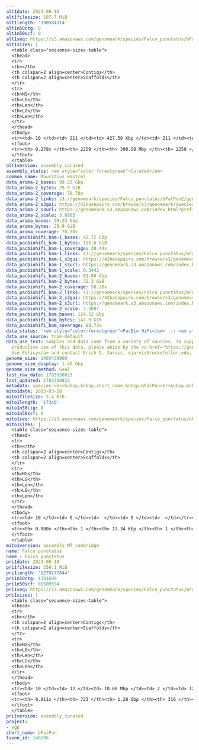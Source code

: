 ```yaml
---
alt1date: 2023-08-10
alt1filesize: 107.7 MiB
alt1length: '390584314'
alt1n50ctg: 0
alt1n50scf: 0
alt1seq: https://s3.amazonaws.com/genomeark/species/Falco_punctatus/bFalPun1/assembly_curated/bFalPun1.alt.cur.20230810.fasta.gz
alt1sizes: |
  <table class="sequence-sizes-table">
  <thead>
  <tr>
  <th></th>
  <th colspan=2 align=center>Contigs</th>
  <th colspan=2 align=center>Scaffolds</th>
  </tr>
  <tr>
  <th>NG</th>
  <th>LG</th>
  <th>Len</th>
  <th>LG</th>
  <th>Len</th>
  </tr>
  </thead>
  <tbody>
  <tr><td> 10 </td><td> 211 </td><td> 427.58 Kbp </td><td> 211 </td><td> 427.58 Kbp </td></tr><tr><td> 20 </td><td> 719 </td><td> 182.76 Kbp </td><td> 719 </td><td> 182.76 Kbp </td></tr><tr><td> 30 </td><td> 0 </td><td>  </td><td> 0 </td><td>  </td></tr><tr><td> 40 </td><td> 0 </td><td>  </td><td> 0 </td><td>  </td></tr><tr style="background-color:#cccccc;"><td> 50 </td><td> 0 </td><td>  </td><td> 0 </td><td>  </td></tr><tr><td> 60 </td><td> 0 </td><td>  </td><td> 0 </td><td>  </td></tr><tr><td> 70 </td><td> 0 </td><td>  </td><td> 0 </td><td>  </td></tr><tr><td> 80 </td><td> 0 </td><td>  </td><td> 0 </td><td>  </td></tr><tr><td> 90 </td><td> 0 </td><td>  </td><td> 0 </td><td>  </td></tr><tr><td> 100 </td><td> 0 </td><td>  </td><td> 0 </td><td>  </td></tr></tbody>
  <tfoot>
  <tr><th> 0.278x </th><th> 2259 </th><th> 390.58 Mbp </th><th> 2259 </th><th> 390.58 Mbp </th></tr>
  </tfoot>
  </table>
alt1version: assembly_curated
assembly_status: <em style="color:forestgreen">Curated</em>
common_name: Mauritius kestrel
data_arima-2_bases: 99.23 Gbp
data_arima-2_bytes: 29.9 GiB
data_arima-2_coverage: 70.70x
data_arima-2_links: s3://genomeark/species/Falco_punctatus/bFalPun2/genomic_data/arima/<br>
data_arima-2_s3gui: https://42basepairs.com/browse/s3/genomeark/species/Falco_punctatus/bFalPun2/genomic_data/arima/
data_arima-2_s3url: https://genomeark.s3.amazonaws.com/index.html?prefix=species/Falco_punctatus/bFalPun2/genomic_data/arima/
data_arima-2_scale: 3.0903
data_arima_bases: 99.23 Gbp
data_arima_bytes: 29.9 GiB
data_arima_coverage: 70.70x
data_pacbiohifi_bam-1_bases: 42.72 Gbp
data_pacbiohifi_bam-1_bytes: 115.6 GiB
data_pacbiohifi_bam-1_coverage: 30.44x
data_pacbiohifi_bam-1_links: s3://genomeark/species/Falco_punctatus/bFalPun1/genomic_data/pacbio_hifi/<br>
data_pacbiohifi_bam-1_s3gui: https://42basepairs.com/browse/s3/genomeark/species/Falco_punctatus/bFalPun1/genomic_data/pacbio_hifi/
data_pacbiohifi_bam-1_s3url: https://genomeark.s3.amazonaws.com/index.html?prefix=species/Falco_punctatus/bFalPun1/genomic_data/pacbio_hifi/
data_pacbiohifi_bam-1_scale: 0.3442
data_pacbiohifi_bam-2_bases: 81.80 Gbp
data_pacbiohifi_bam-2_bytes: 32.3 GiB
data_pacbiohifi_bam-2_coverage: 58.28x
data_pacbiohifi_bam-2_links: s3://genomeark/species/Falco_punctatus/bFalPun2/genomic_data/pacbio_hifi/<br>
data_pacbiohifi_bam-2_s3gui: https://42basepairs.com/browse/s3/genomeark/species/Falco_punctatus/bFalPun2/genomic_data/pacbio_hifi/
data_pacbiohifi_bam-2_s3url: https://genomeark.s3.amazonaws.com/index.html?prefix=species/Falco_punctatus/bFalPun2/genomic_data/pacbio_hifi/
data_pacbiohifi_bam-2_scale: 2.3607
data_pacbiohifi_bam_bases: 124.52 Gbp
data_pacbiohifi_bam_bytes: 147.9 GiB
data_pacbiohifi_bam_coverage: 88.73x
data_status: '<em style="color:forestgreen">PacBio HiFi</em> ::: <em style="color:forestgreen">Arima</em>'
data_use_source: from-default
data_use_text: Samples and data come from a variety of sources. To support fair and
  productive use of this data, please abide by the <a href="https://genome10k.soe.ucsc.edu/data-use-policies/">Data
  Use Policy</a> and contact Erich D. Jarvis, ejarvis@rockefeller.edu, with any questions.
genome_size: 1403430000
genome_size_display: 1.40 Gbp
genome_size_method: GoaT
last_raw_data: 1703330823
last_updated: 1703330823
metadata: species:<br>&nbsp;&nbsp;short_name:&nbsp;bFalPun<br>&nbsp;&nbsp;name:&nbsp;Falco&nbsp;punctatus<br>&nbsp;&nbsp;taxon_id:&nbsp;148596<br>&nbsp;&nbsp;common_name:&nbsp;Mauritius&nbsp;kestrel<br>&nbsp;&nbsp;order:<br>&nbsp;&nbsp;&nbsp;&nbsp;name:&nbsp;Falconiformes<br>&nbsp;&nbsp;family:<br>&nbsp;&nbsp;&nbsp;&nbsp;name:&nbsp;Falconidae<br>&nbsp;&nbsp;individuals:<br>&nbsp;&nbsp;&nbsp;&nbsp;-&nbsp;short_name:&nbsp;bFalPun1<br>&nbsp;&nbsp;&nbsp;&nbsp;&nbsp;&nbsp;biosample_id:&nbsp;SAMEA14356472<br>&nbsp;&nbsp;&nbsp;&nbsp;&nbsp;&nbsp;sex:<br>&nbsp;&nbsp;&nbsp;&nbsp;-&nbsp;short_name:&nbsp;bFalPun2<br>&nbsp;&nbsp;&nbsp;&nbsp;&nbsp;&nbsp;biosample_id:&nbsp;SAMEA14356473<br>&nbsp;&nbsp;&nbsp;&nbsp;&nbsp;&nbsp;sex:&nbsp;female<br>&nbsp;&nbsp;genome_size:&nbsp;1403430000<br>&nbsp;&nbsp;genome_size_method:&nbsp;GoaT<br>&nbsp;&nbsp;project:&nbsp;[&nbsp;vgp&nbsp;]<br>
mito1date: 2023-03-28
mito1filesize: 5.4 KiB
mito1length: '17340'
mito1n50ctg: 0
mito1n50scf: 0
mito1seq: https://s3.amazonaws.com/genomeark/species/Falco_punctatus/bFalPun1/assembly_MT_cambridge/bFalPun1.MT.20230328.fasta.gz
mito1sizes: |
  <table class="sequence-sizes-table">
  <thead>
  <tr>
  <th></th>
  <th colspan=2 align=center>Contigs</th>
  <th colspan=2 align=center>Scaffolds</th>
  </tr>
  <tr>
  <th>NG</th>
  <th>LG</th>
  <th>Len</th>
  <th>LG</th>
  <th>Len</th>
  </tr>
  </thead>
  <tbody>
  <tr><td> 10 </td><td> 0 </td><td>  </td><td> 0 </td><td>  </td></tr><tr><td> 20 </td><td> 0 </td><td>  </td><td> 0 </td><td>  </td></tr><tr><td> 30 </td><td> 0 </td><td>  </td><td> 0 </td><td>  </td></tr><tr><td> 40 </td><td> 0 </td><td>  </td><td> 0 </td><td>  </td></tr><tr style="background-color:#cccccc;"><td> 50 </td><td> 0 </td><td style="background-color:#ff8888;">  </td><td> 0 </td><td style="background-color:#ff8888;">  </td></tr><tr><td> 60 </td><td> 0 </td><td>  </td><td> 0 </td><td>  </td></tr><tr><td> 70 </td><td> 0 </td><td>  </td><td> 0 </td><td>  </td></tr><tr><td> 80 </td><td> 0 </td><td>  </td><td> 0 </td><td>  </td></tr><tr><td> 90 </td><td> 0 </td><td>  </td><td> 0 </td><td>  </td></tr><tr><td> 100 </td><td> 0 </td><td>  </td><td> 0 </td><td>  </td></tr></tbody>
  <tfoot>
  <tr><th> 0.000x </th><th> 1 </th><th> 17.34 Kbp </th><th> 1 </th><th> 17.34 Kbp </th></tr>
  </tfoot>
  </table>
mito1version: assembly_MT_cambridge
name: Falco punctatus
name_: Falco_punctatus
pri1date: 2023-08-10
pri1filesize: 359.1 MiB
pri1length: '1279277844'
pri1n50ctg: 4301699
pri1n50scf: 86509594
pri1seq: https://s3.amazonaws.com/genomeark/species/Falco_punctatus/bFalPun1/assembly_curated/bFalPun1.pri.cur.20230810.fasta.gz
pri1sizes: |
  <table class="sequence-sizes-table">
  <thead>
  <tr>
  <th></th>
  <th colspan=2 align=center>Contigs</th>
  <th colspan=2 align=center>Scaffolds</th>
  </tr>
  <tr>
  <th>NG</th>
  <th>LG</th>
  <th>Len</th>
  <th>LG</th>
  <th>Len</th>
  </tr>
  </thead>
  <tbody>
  <tr><td> 10 </td><td> 12 </td><td> 10.60 Mbp </td><td> 2 </td><td> 122.36 Mbp </td></tr><tr><td> 20 </td><td> 27 </td><td> 8.25 Mbp </td><td> 3 </td><td> 122.35 Mbp </td></tr><tr><td> 30 </td><td> 46 </td><td> 6.35 Mbp </td><td> 4 </td><td> 116.53 Mbp </td></tr><tr><td> 40 </td><td> 71 </td><td> 5.29 Mbp </td><td> 5 </td><td> 92.39 Mbp </td></tr><tr style="background-color:#cccccc;"><td> 50 </td><td> 101 </td><td style="background-color:#88ff88;"> 4.30 Mbp </td><td> 7 </td><td style="background-color:#88ff88;"> 86.51 Mbp </td></tr><tr><td> 60 </td><td> 137 </td><td> 3.45 Mbp </td><td> 9 </td><td> 65.51 Mbp </td></tr><tr><td> 70 </td><td> 185 </td><td> 2.59 Mbp </td><td> 11 </td><td> 43.09 Mbp </td></tr><tr><td> 80 </td><td> 256 </td><td> 1.39 Mbp </td><td> 16 </td><td> 24.25 Mbp </td></tr><tr><td> 90 </td><td> 483 </td><td> 187.94 Kbp </td><td> 113 </td><td> 238.00 Kbp </td></tr><tr><td> 100 </td><td> 0 </td><td>  </td><td> 0 </td><td>  </td></tr></tbody>
  <tfoot>
  <tr><th> 0.911x </th><th> 723 </th><th> 1.28 Gbp </th><th> 316 </th><th> 1.28 Gbp </th></tr>
  </tfoot>
  </table>
pri1version: assembly_curated
project:
- vgp
short_name: bFalPun
taxon_id: 148596
---
```

